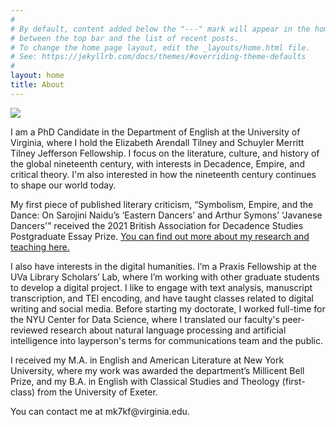 ```yaml
---
#
# By default, content added below the "---" mark will appear in the home page
# between the top bar and the list of recent posts.
# To change the home page layout, edit the _layouts/home.html file.
# See: https://jekyllrb.com/docs/themes/#overriding-theme-defaults
#
layout: home
title: About
---
```

<img src="https://user-images.githubusercontent.com/45428531/148494979-3dd16cfe-1dca-4ea8-b51a-55a121a98b85.jpg">
<p>I am a PhD Candidate in the Department of English at the University of Virginia, where I hold the Elizabeth Arendall Tilney and Schuyler Merritt Tilney Jefferson Fellowship. I focus on the literature, culture, and history of the global nineteenth century, with interests in Decadence, Empire, and critical theory. I'm also interested in how the nineteenth century continues to shape our world today. </p>

<p>My first piece of published literary criticism, “Symbolism, Empire, and the Dance: On Sarojini Naidu’s ‘Eastern Dancers’ and Arthur Symons’ ‘Javanese Dancers'” received the 2021 British Association for Decadence Studies Postgraduate Essay Prize. <a href="https://mk7kf.github.io/work.html">You can find out more about my research and teaching here.</a></p>

<p>I also have interests in the digital humanities. I’m a Praxis Fellowship at the UVa Library Scholars’ Lab, where I’m working with other graduate students to develop a digital project. I like to engage with text analysis, manuscript transcription, and TEI encoding, and have taught classes related to digital writing and social media. Before starting my doctorate, I worked full-time for the NYU Center for Data Science, where I translated our faculty's peer-reviewed research about natural language processing and artificial intelligence into layperson's terms for communications team and the public. </p> 

<p>I received my M.A. in English and American Literature at New York University, where my work was awarded the department’s Millicent Bell Prize, and my B.A. in English with Classical Studies and Theology (first-class) from the University of Exeter.</p>

<p>You can contact me at mk7kf@virginia.edu.</p>
